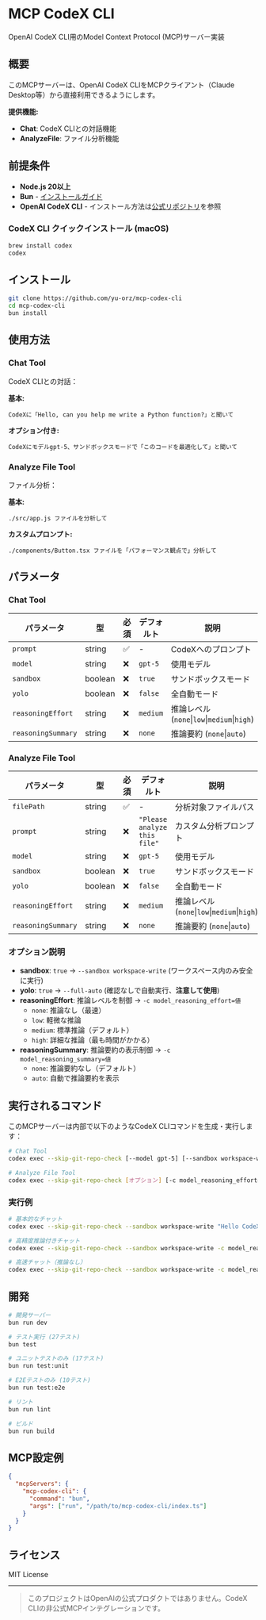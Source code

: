 # MCP CodeX CLI

OpenAI CodeX CLI用のModel Context Protocol (MCP)サーバー実装

## 概要

このMCPサーバーは、OpenAI CodeX CLIをMCPクライアント（Claude Desktop等）から直接利用できるようにします。

**提供機能:**
- **Chat**: CodeX CLIとの対話機能
- **AnalyzeFile**: ファイル分析機能

## 前提条件

- **Node.js 20以上**
- **Bun** - [インストールガイド](https://bun.sh/)
- **OpenAI CodeX CLI** - インストール方法は[公式リポジトリ](https://github.com/openai/codex)を参照

### CodeX CLI クイックインストール (macOS)

```bash
brew install codex
codex
```

## インストール

```bash
git clone https://github.com/yu-orz/mcp-codex-cli
cd mcp-codex-cli
bun install
```

## 使用方法

### Chat Tool

CodeX CLIとの対話：

**基本:**
```
CodeXに「Hello, can you help me write a Python function?」と聞いて
```

**オプション付き:**
```
CodeXにモデルgpt-5、サンドボックスモードで「このコードを最適化して」と聞いて
```

### Analyze File Tool

ファイル分析：

**基本:**
```
./src/app.js ファイルを分析して
```

**カスタムプロンプト:**
```
./components/Button.tsx ファイルを「パフォーマンス観点で」分析して
```

## パラメータ

### Chat Tool

| パラメータ | 型 | 必須 | デフォルト | 説明 |
|-----------|------|------|----------|------|
| `prompt` | string | ✅ | - | CodeXへのプロンプト |
| `model` | string | ❌ | `gpt-5` | 使用モデル |
| `sandbox` | boolean | ❌ | `true` | サンドボックスモード |
| `yolo` | boolean | ❌ | `false` | 全自動モード |
| `reasoningEffort` | string | ❌ | `medium` | 推論レベル (`none`\|`low`\|`medium`\|`high`) |
| `reasoningSummary` | string | ❌ | `none` | 推論要約 (`none`\|`auto`) |

### Analyze File Tool

| パラメータ | 型 | 必須 | デフォルト | 説明 |
|-----------|------|------|----------|------|
| `filePath` | string | ✅ | - | 分析対象ファイルパス |
| `prompt` | string | ❌ | `"Please analyze this file"` | カスタム分析プロンプト |
| `model` | string | ❌ | `gpt-5` | 使用モデル |
| `sandbox` | boolean | ❌ | `true` | サンドボックスモード |
| `yolo` | boolean | ❌ | `false` | 全自動モード |
| `reasoningEffort` | string | ❌ | `medium` | 推論レベル (`none`\|`low`\|`medium`\|`high`) |
| `reasoningSummary` | string | ❌ | `none` | 推論要約 (`none`\|`auto`) |

### オプション説明

- **sandbox**: `true` → `--sandbox workspace-write` (ワークスペース内のみ安全に実行)
- **yolo**: `true` → `--full-auto` (確認なしで自動実行、**注意して使用**)
- **reasoningEffort**: 推論レベルを制御 → `-c model_reasoning_effort=値`
  - `none`: 推論なし（最速）
  - `low`: 軽微な推論
  - `medium`: 標準推論（デフォルト）
  - `high`: 詳細な推論（最も時間がかかる）
- **reasoningSummary**: 推論要約の表示制御 → `-c model_reasoning_summary=値`
  - `none`: 推論要約なし（デフォルト）
  - `auto`: 自動で推論要約を表示

## 実行されるコマンド

このMCPサーバーは内部で以下のようなCodeX CLIコマンドを生成・実行します：

```bash
# Chat Tool
codex exec --skip-git-repo-check [--model gpt-5] [--sandbox workspace-write] [--full-auto] [-c model_reasoning_effort=値] [-c model_reasoning_summary=値] "プロンプト"

# Analyze File Tool
codex exec --skip-git-repo-check [オプション] [-c model_reasoning_effort=値] [-c model_reasoning_summary=値] "カスタムプロンプト. Please analyze the file: ファイルパス"
```

### 実行例

```bash
# 基本的なチャット
codex exec --skip-git-repo-check --sandbox workspace-write "Hello CodeX"

# 高精度推論付きチャット
codex exec --skip-git-repo-check --sandbox workspace-write -c model_reasoning_effort=high -c model_reasoning_summary=auto "複雑な問題を解決して"

# 高速チャット（推論なし）
codex exec --skip-git-repo-check --sandbox workspace-write -c model_reasoning_effort=none "簡単な質問"
```

## 開発

```bash
# 開発サーバー
bun run dev

# テスト実行 (27テスト)
bun test

# ユニットテストのみ (17テスト)
bun run test:unit

# E2Eテストのみ (10テスト)
bun run test:e2e

# リント
bun run lint

# ビルド
bun run build
```

## MCP設定例

```json
{
  "mcpServers": {
    "mcp-codex-cli": {
      "command": "bun",
      "args": ["run", "/path/to/mcp-codex-cli/index.ts"]
    }
  }
}
```

## ライセンス

MIT License

---

> このプロジェクトはOpenAIの公式プロダクトではありません。CodeX CLIの非公式MCPインテグレーションです。